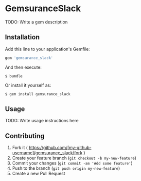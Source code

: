 # GemsuranceSlack

TODO: Write a gem description

## Installation

Add this line to your application's Gemfile:

```ruby
gem 'gemsurance_slack'
```

And then execute:

    $ bundle

Or install it yourself as:

    $ gem install gemsurance_slack

## Usage

TODO: Write usage instructions here

## Contributing

1. Fork it ( https://github.com/[my-github-username]/gemsurance_slack/fork )
2. Create your feature branch (`git checkout -b my-new-feature`)
3. Commit your changes (`git commit -am 'Add some feature'`)
4. Push to the branch (`git push origin my-new-feature`)
5. Create a new Pull Request

